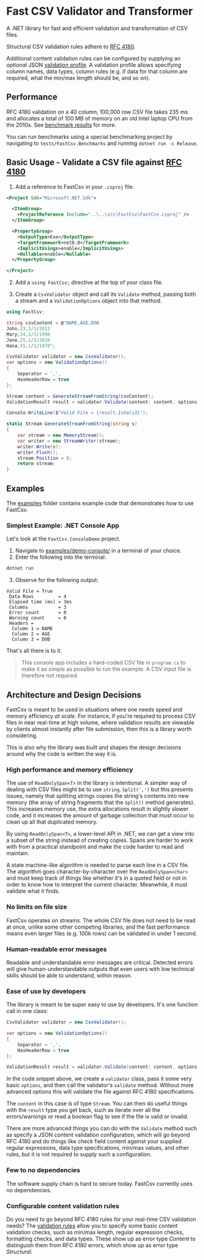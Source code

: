 # Fast CSV Validator and Transformer

A .NET library for fast and efficient validation and transformation of CSV files. 

Structural CSV validation rules adhere to [RFC 4180](https://www.rfc-editor.org/rfc/rfc4180). 

Additional content validation rules can be configured by supplying an *optional* JSON [validation profile](validator-config-schema.json). A validation profile allows specifying column names, data types, column rules (e.g. if data for that column are required, what the min/max length should be, and so on). 

## Performance

RFC 4180 validation on a 40 column, 100,000 row CSV file takes 235 ms and allocates a total of 100 MB of memory on an old Intel laptop CPU from the 2010s. See [benchmark results](./Benchmarks.md) for more.

You can run benchmarks using a special benchmarking project by navigating to `tests/FastCsv.Benchmarks` and running `dotnet run -c Release`.

## Basic Usage - Validate a CSV file against [RFC 4180](https://www.rfc-editor.org/rfc/rfc4180)

1. Add a reference to FastCsv in your `.csproj` file:

```xml
<Project Sdk="Microsoft.NET.Sdk">

  <ItemGroup>
    <ProjectReference Include="..\..\src\FastCsv\FastCsv.csproj" />
  </ItemGroup>

  <PropertyGroup>
    <OutputType>Exe</OutputType>
    <TargetFramework>net8.0</TargetFramework>
    <ImplicitUsings>enable</ImplicitUsings>
    <Nullable>enable</Nullable>
  </PropertyGroup>

</Project>
```

2. Add a `using FastCsv;` directive at the top of your class file.

3. Create a `CsvValidator` object and call its `Validate` method, passing both a stream and a `ValidationOptions` object into that method.

```cs
using FastCsv;

string csvContent = @"NAME,AGE,DOB
John,23,1/1/2012
Mary,34,1/1/1990
Jane,25,1/1/2010
Hana,55,1/1/1970";

CsvValidator validator = new CsvValidator();
var options = new ValidationOptions()
{
    Separator = ',',
    HasHeaderRow = true
};

Stream content = GenerateStreamFromString(csvContent);
ValidationResult result = validator.Validate(content: content, options: options);

Console.WriteLine($"Valid File = {result.IsValid}");

static Stream GenerateStreamFromString(string s)
{
    var stream = new MemoryStream();
    var writer = new StreamWriter(stream);
    writer.Write(s);
    writer.Flush();
    stream.Position = 0;
    return stream;
}
```

## Examples

The [examples](/examples/) folder contains example code that demonstrates how to use FastCsv.

### Simplest Example: .NET Console App

Let's look at the `FastCsv.ConsoleDemo` project. 

1. Navigate to [examples/demo-console/](examples/demo-console/) in a terminal of your choice. 
1. Enter the following into the terminal:

```bash
dotnet run
```

3. Observe for the following output:

```
Valid File = True
 Data Rows         = 4
 Elapsed time (ms) = 3ms
 Columns           = 3
 Error count       = 0
 Warning count     = 0
 Headers = 
  Column 1 = NAME
  Column 2 = AGE
  Column 3 = DOB
```

That's all there is to it.

> This console app includes a hard-coded CSV file in `program.cs` to make it as simple as possible to run the example. A CSV input file is therefore not required.

## Architecture and Design Decisions

FastCsv is meant to be used in situations where one needs speed and memory efficiency _at scale_. For instance, if you're required to process CSV files in near real-time at high volume, where validation results are viewable by clients almost instantly after file submission, then this is a library worth considering. 

This is also why the library was built and shapes the design decisions around why the code is written the way it is.

### High performance and memory efficiency

The use of `ReadOnlySpan<T>` in the library is intentional. A simpler way of dealing with CSV files might be to use `string.Split(',')` but this presents issues, namely that splitting strings copies the string's contents into new memory (the array of string fragments that the `Split()` method generates). This increases memory use, the extra allocations result in slightly slower code, and it increases the amount of garbage collection that must occur to clean up all that duplicated memory.

By using `ReadOnlySpan<T>`, a lower-level API in .NET, we can get a view into a subset of the string instead of creating copies. Spans are harder to work with from a practical standpoint and make the code harder to read and maintain. 

A state machine-like algorithm is needed to parse each line in a CSV file. The algorithm goes character-by-character over the `ReadOnlySpan<char>` and must keep track of things like whether it's in a quoted field or not in order to know how to interpret the current character. Meanwhile, it must validate what it finds.

### No limits on file size

FastCsv operates on streams. The whole CSV file does not need to be read at once, unlike some other competing libraries, and the fast performance means even larger files (e.g. 100k rows) can be validated in under 1 second.

### Human-readable error messages

Readable and understandable error messages are critical. Detected errors will give human-understandable outputs that even users with low technical skills should be able to understand, within reason.

### Ease of use by developers

The library is meant to be super easy to use by developers. It's one function call in one class:

```cs
CsvValidator validator = new CsvValidator();

var options = new ValidationOptions()
{
    Separator = ',',
    HasHeaderRow = true
};

ValidationResult result = validator.Validate(content: content, options: options);
```

In the code snippet above, we create a `validator` class, pass it some very basic `options`, and then call the validator's `validate` method. Without more advanced options this will validate the file against RFC 4180 specifications.

The `content` in this case is of type `Stream`. You can then do useful things with the `result` type you get back, such as iterate over all the errors/warnings or read a boolean flag to see if the file is valid or invalid.

There are more advanced things you can do with the `Validate` method such as specify a JSON content validation configuration, which will go beyond RFC 4180 and do things like check field content against your supplied regular expressions, data type specifications, min/max values, and other rules, but it is not required to supply such a configuration.

### Few to no dependencies

The software supply chain is hard to secure today. FastCsv currently uses no dependencies. 

### Configurable content validation rules

Do you need to go beyond RFC 4180 rules for your real-time CSV validation needs? The [validation rules](./validator-config-schema.json) allow you to specify some basic content validation checks, such as min/max length, regular expression checks, formatting checks, and data types. These show up as error type _Content_ to distinguish them from RFC 4180 errors, which show up as error type _Structural_. 